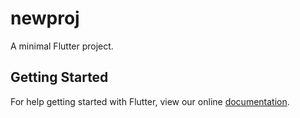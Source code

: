 # newproj

A minimal Flutter project.

## Getting Started

For help getting started with Flutter, view our online
[documentation](http://flutter.io/).
